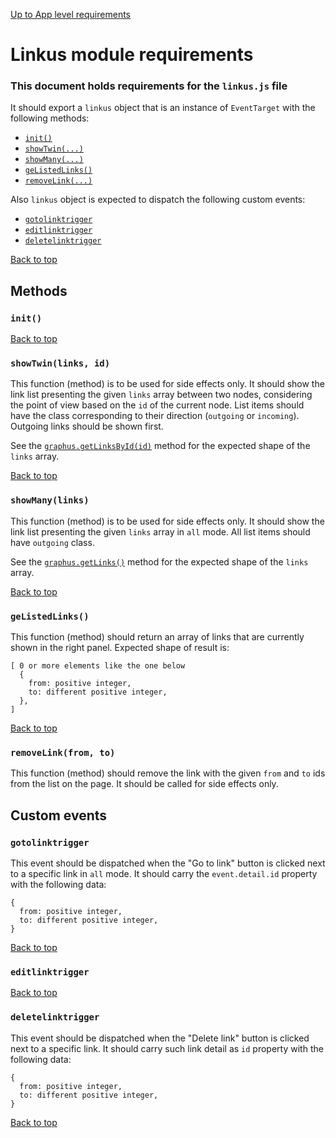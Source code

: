 [Up to App level requirements](app-level)

# Linkus module requirements

### This document holds requirements for the `linkus.js` file

It should export a `linkus` object that is an instance of `EventTarget` with the following methods:

- [`init()`](#init)
- [`showTwin(...)`](#showtwinlinks-id)
- [`showMany(...)`](#showmanylinks)
- [`geListedLinks()`](#getlistedlinks)
- [`removeLink(...)`](#removelinkfrom-to)

Also `linkus` object is expected to dispatch the following custom events:

- [`gotolinktrigger`](#gotolinktrigger)
- [`editlinktrigger`](#editlinktrigger)
- [`deletelinktrigger`](#deletelinktrigger)

[Back to top](#linkus-module-requirements)

## Methods

### `init()`

[Back to top](#linkus-module-requirements)

### `showTwin(links, id)`

This function (method) is to be used for side effects only. It should show the link list presenting the given `links` array between two nodes, considering the point of view based on the `id` of the current node. List items should have the class corresponding to their direction (`outgoing` or `incoming`). Outgoing links should be shown first.

See the [`graphus.getLinksById(id)`](./graphus#getlinksbyid) method for the expected shape of the `links` array.

[Back to top](#linkus-module-requirements)

### `showMany(links)`

This function (method) is to be used for side effects only. It should show the link list presenting the given `links` array in `all` mode. All list items should have `outgoing` class.

See the [`graphus.getLinks()`](./graphus#getlinks) method for the expected shape of the `links` array.

[Back to top](#linkus-module-requirements)

### `geListedLinks()`

This function (method) should return an array of links that are currently shown in the right panel. Expected shape of result is:

```
[ 0 or more elements like the one below
  {
    from: positive integer,
    to: different positive integer,
  },
]
```

[Back to top](#linkus-module-requirements)

### `removeLink(from, to)`

This function (method) should remove the link with the given `from` and `to` ids from the list on the page. It should be called for side effects only.

## Custom events

### `gotolinktrigger`

This event should be dispatched when the "Go to link" button is clicked next to a specific link in `all` mode. It should carry the `event.detail.id` property with the following data:

```
{
  from: positive integer,
  to: different positive integer,
}
```

[Back to top](#linkus-module-requirements)

### `editlinktrigger`

[Back to top](#linkus-module-requirements)

### `deletelinktrigger`

This event should be dispatched when the "Delete link" button is clicked next to a specific link. It should carry such link detail as `id` property with the following data:

```
{
  from: positive integer,
  to: different positive integer,
}
```

[Back to top](#linkus-module-requirements)
